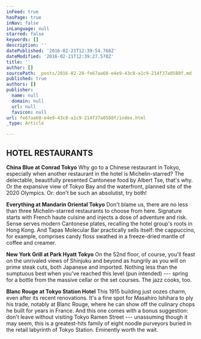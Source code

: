 ```yaml
---
inFeed: true
hasPage: true
inNav: false
inLanguage: null
starred: false
keywords: []
description: ''
datePublished: '2016-02-21T12:39:54.768Z'
dateModified: '2016-02-21T12:39:27.578Z'
title: ''
author: []
sourcePath: _posts/2016-02-20-fe67aa60-e4e9-43c8-a1c9-214f37a0588f.md
published: true
authors: []
publisher:
  name: null
  domain: null
  url: null
  favicon: null
url: fe67aa60-e4e9-43c8-a1c9-214f37a0588f/index.html
_type: Article

---
```

## HOTEL RESTAURANTS 

**China Blue at Conrad Tokyo**
Why go to a Chinese restaurant in Tokyo, especially when another restaurant in the hotel is Michelin-starred? The delectable, beautifully presented Cantonese food by Albert Tse, that's why. Or the expansive view of Tokyo Bay and the waterfront, planned site of the 2020 Olympics. Or: don't be such an absolutist, try both! 

**Everything at Mandarin Oriental Tokyo**
Don't blame us, there are no less than three Michelin-starred restaurants to choose from here. Signature starts with French haute cuisine and injects a dose of adventure and risk. Sense serves modern Cantonese plates, recalling the hotel group's roots in Hong Kong. And Tapas Molecular Bar practically sells itself: the cappuccino, for example, comprises candy floss swathed in a freeze-dried mantle of coffee and creamer.  

**New York Grill at Park Hyatt Tokyo**
On the 52nd floor, of course, you'll feast on the unrivaled views of Shinjuku and beyond as hungrily as you will on prime steak cuts, both Japanese and imported. Nothing less than the sumptuous best when you've reached this level (pun intended) --- spring for a bottle from the massive cellar or the set courses. The jazz cooks, too. 

**Blanc Rouge at Tokyo Station Hotel**
This 1915 building just oozes charm, even after its recent renovations. It's a fine spot for Masahiro Ishihara to ply his trade, notably at Blanc Rouge, where he can show off the culinary chops he built for years in France. And this one comes with a bonus suggestion: don't leave without visiting Tokyo Ramen Street --- unassuming though it may seem, this is a greatest-hits family of eight noodle purveyors buried in the retail labyrinth of Tokyo Station. Eminently worth the wait.